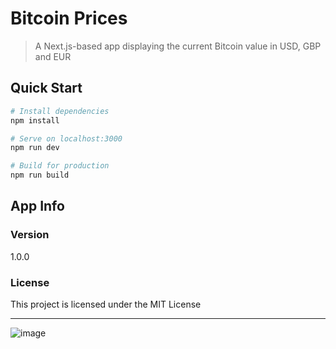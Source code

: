 # Bitcoin Prices

> A Next.js-based app displaying the current Bitcoin value in USD, GBP and EUR

## Quick Start

``` bash
# Install dependencies
npm install

# Serve on localhost:3000
npm run dev

# Build for production
npm run build
```

## App Info

### Version

1.0.0

### License

This project is licensed under the MIT License

<hr>

![image](https://user-images.githubusercontent.com/90147636/198090788-cbd8343f-2495-4779-9b8d-69142445f514.png)




